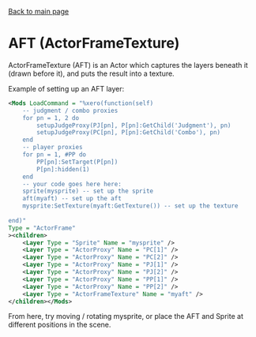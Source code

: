 <html><head><title>AFTs | The Mirin Template</title></head></html>

[Back to main page](..)
# AFT (ActorFrameTexture)

ActorFrameTexture (AFT) is an Actor which captures the layers beneath it (drawn before it), and puts the result into a texture.

Example of setting up an AFT layer:
```xml
<Mods LoadCommand = "%xero(function(self)
	-- judgment / combo proxies
	for pn = 1, 2 do
		setupJudgeProxy(PJ[pn], P[pn]:GetChild('Judgment'), pn)
		setupJudgeProxy(PC[pn], P[pn]:GetChild('Combo'), pn)
	end
	-- player proxies
	for pn = 1, #PP do
		PP[pn]:SetTarget(P[pn])
		P[pn]:hidden(1)
	end
	-- your code goes here here:
	sprite(mysprite) -- set up the sprite
	aft(myaft) -- set up the aft
	mysprite:SetTexture(myaft:GetTexture()) -- set up the texture
	
end)"
Type = "ActorFrame"
><children>
	<Layer Type = "Sprite" Name = "mysprite" />
	<Layer Type = "ActorProxy" Name = "PC[1]" />
	<Layer Type = "ActorProxy" Name = "PC[2]" />
	<Layer Type = "ActorProxy" Name = "PJ[1]" />
	<Layer Type = "ActorProxy" Name = "PJ[2]" />
	<Layer Type = "ActorProxy" Name = "PP[1]" />
	<Layer Type = "ActorProxy" Name = "PP[2]" />
	<Layer Type = "ActorFrameTexture" Name = "myaft" />
</children></Mods>
```
From here, try moving / rotating mysprite, or place the AFT and Sprite at different positions in the scene.